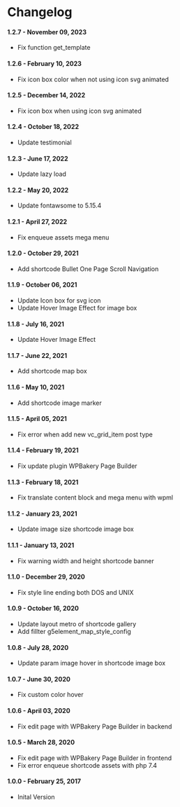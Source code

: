 Changelog
=========
#### 1.2.7 - November 09, 2023
* Fix function get_template

#### 1.2.6 - February 10, 2023
* Fix icon box color when not using icon svg animated

#### 1.2.5 - December 14, 2022
* Fix icon box when using icon svg animated

#### 1.2.4 - October 18, 2022
* Update testimonial

#### 1.2.3 - June 17, 2022
* Update lazy load

#### 1.2.2 - May 20, 2022
* Update fontawsome to 5.15.4

#### 1.2.1 - April 27, 2022
* Fix enqueue assets mega menu

#### 1.2.0 - October 29, 2021
* Add shortcode Bullet One Page Scroll Navigation

#### 1.1.9 - October 06, 2021
* Update Icon box for svg icon
* Update Hover Image Effect for image box

#### 1.1.8 - July 16, 2021
* Update Hover Image Effect

#### 1.1.7 - June 22, 2021
* Add shortcode map box 

#### 1.1.6 - May 10, 2021
* Add shortcode image marker 

#### 1.1.5 - April 05, 2021
* Fix error when add new vc_grid_item post type

#### 1.1.4 - February 19, 2021
* Fix update plugin WPBakery Page Builder

#### 1.1.3 - February 18, 2021
* Fix translate content block and mega menu with wpml

#### 1.1.2 - January 23, 2021
* Update image size shortcode image box

#### 1.1.1 - January 13, 2021
* Fix warning width and height shortcode banner

#### 1.1.0 - December 29, 2020
* Fix style line ending both DOS and UNIX

#### 1.0.9 - October 16, 2020
* Update layout metro of shortcode gallery
* Add fillter g5element_map_style_config

#### 1.0.8 - July 28, 2020
* Update param image hover in shortcode image box

#### 1.0.7 - June 30, 2020
* Fix custom color hover

#### 1.0.6 - April 03, 2020
* Fix edit page with WPBakery Page Builder in backend

#### 1.0.5 - March 28, 2020
* Fix edit page with WPBakery Page Builder in frontend
* Fix error enqueue shortcode assets with php 7.4 

#### 1.0.0 - February 25, 2017
* Inital Version